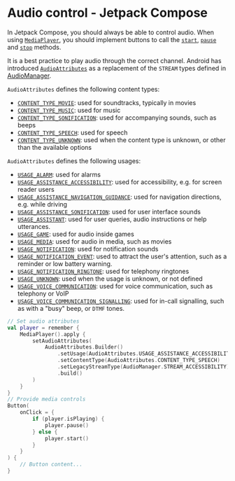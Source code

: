 # Audio control - Jetpack Compose

In Jetpack Compose, you should always be able to control audio. When using [`MediaPlayer`](https://developer.android.com/reference/android/media/MediaPlayer), you should implement buttons to call the [`start`](https://developer.android.com/reference/android/media/MediaPlayer#start()), [`pause`](https://developer.android.com/reference/android/media/MediaPlayer#pause()) and [`stop`](https://developer.android.com/reference/android/media/MediaPlayer#stop()) methods.

It is a best practice to play audio through the correct channel. Android has introduced [`AudioAttributes`](https://developer.android.com/reference/android/media/AudioAttributes) as a replacement of the `STREAM` types defined in [AudioManager](https://developer.android.com/reference/android/media/AudioManager).

`AudioAttributes` defines the following content types:

- [`CONTENT_TYPE_MOVIE`](https://developer.android.com/reference/android/media/AudioAttributes#CONTENT_TYPE_MOVIE): used for soundtracks, typically in movies
- [`CONTENT_TYPE_MUSIC`](https://developer.android.com/reference/android/media/AudioAttributes#CONTENT_TYPE_MUSIC): used for music
- [`CONTENT_TYPE_SONIFICATION`](https://developer.android.com/reference/android/media/AudioAttributes#CONTENT_TYPE_SONIFICATION): used for accompanying sounds, such as beeps
- [`CONTENT_TYPE_SPEECH`](https://developer.android.com/reference/android/media/AudioAttributes#CONTENT_TYPE_SPEECH): used for speech
- [`CONTENT_TYPE_UNKNOWN`](https://developer.android.com/reference/android/media/AudioAttributes#CONTENT_TYPE_UNKNOWN): used when the content type is unknown, or other than the available options

`AudioAttributes` defines the following usages:

- [`USAGE_ALARM`](https://developer.android.com/reference/android/media/AudioAttributes#USAGE_ALARM): used for alarms
- [`USAGE_ASSISTANCE_ACCESSIBILITY`](https://developer.android.com/reference/android/media/AudioAttributes#USAGE_ASSISTANCE_ACCESSIBILITY): used for accessibility, e.g. for screen reader users
- [`USAGE_ASSISTANCE_NAVIGATION_GUIDANCE`](https://developer.android.com/reference/android/media/AudioAttributes#USAGE_ASSISTANCE_NAVIGATION_GUIDANCE): used for navigation directions, e.g. while driving
- [`USAGE_ASSISTANCE_SONIFICATION`](https://developer.android.com/reference/android/media/AudioAttributes#USAGE_ASSISTANCE_SONIFICATION): used for user interface sounds
- [`USAGE_ASSISTANT`](https://developer.android.com/reference/android/media/AudioAttributes#USAGE_ASSISTANT): used for user queries, audio instructions or help utterances.
- [`USAGE_GAME`](https://developer.android.com/reference/android/media/AudioAttributes#USAGE_GAME): used for audio inside games
- [`USAGE_MEDIA`](https://developer.android.com/reference/android/media/AudioAttributes#USAGE_MEDIA): used for audio in media, such as movies
- [`USAGE_NOTIFICATION`](https://developer.android.com/reference/android/media/AudioAttributes#USAGE_NOTIFICATION): used for notification sounds
- [`USAGE_NOTIFICATION_EVENT`](https://developer.android.com/reference/android/media/AudioAttributes#USAGE_NOTIFICATION_EVENT): used to attract the user's attention, such as a reminder or low battery warning.
- [`USAGE_NOTIFICATION_RINGTONE`](https://developer.android.com/reference/android/media/AudioAttributes#USAGE_NOTIFICATION_RINGTONE): used for telephony ringtones
- [`USAGE_UNKNOWN`](https://developer.android.com/reference/android/media/AudioAttributes#USAGE_UNKNOWN): used when the usage is unknown, or not defined
- [`USAGE_VOICE_COMMUNICATION`](https://developer.android.com/reference/android/media/AudioAttributes#USAGE_VOICE_COMMUNICATION): used for voice communication, such as telephony or VoIP
- [`USAGE_VOICE_COMMUNICATION_SIGNALLING`](https://developer.android.com/reference/android/media/AudioAttributes#USAGE_VOICE_COMMUNICATION_SIGNALLING): used for in-call signalling, such as with a "busy" beep, or `DTMF` tones.

```kotlin
// Set audio attributes
val player = remember {
    MediaPlayer().apply {
        setAudioAttributes(
            AudioAttributes.Builder()
                .setUsage(AudioAttributes.USAGE_ASSISTANCE_ACCESSIBILITY)
                .setContentType(AudioAttributes.CONTENT_TYPE_SPEECH)
                .setLegacyStreamType(AudioManager.STREAM_ACCESSIBILITY)
                .build()
        )
    }
}
// Provide media controls
Button(
    onClick = {
        if (player.isPlaying) {
            player.pause()
        } else {
            player.start()
        }
    }
) {
    // Button content...
}
```
